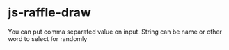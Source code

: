 # js-raffle-draw

You can put comma separated value on input.
String can be name or other word to select for randomly
